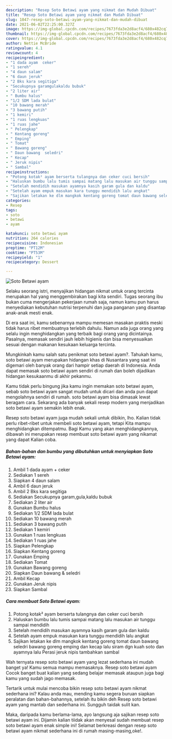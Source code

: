 ```yaml
---
description: "Resep Soto Betawi ayam yang nikmat dan Mudah Dibuat"
title: "Resep Soto Betawi ayam yang nikmat dan Mudah Dibuat"
slug: 1047-resep-soto-betawi-ayam-yang-nikmat-dan-mudah-dibuat
date: 2021-06-02T22:25:00.327Z
image: https://img-global.cpcdn.com/recipes/7673fda3e2d8acf4/680x482cq70/soto-betawi-ayam-foto-resep-utama.jpg
thumbnail: https://img-global.cpcdn.com/recipes/7673fda3e2d8acf4/680x482cq70/soto-betawi-ayam-foto-resep-utama.jpg
cover: https://img-global.cpcdn.com/recipes/7673fda3e2d8acf4/680x482cq70/soto-betawi-ayam-foto-resep-utama.jpg
author: Nettie McBride
ratingvalue: 4.1
reviewcount: 4
recipeingredient:
- "1 dada ayam  ceker"
- "1 sereh"
- "4 daun salam"
- "6 daun jeruk"
- "2 Bks kara segitiga"
- "Secukupnya garamgulakaldu bubuk"
- "2 liter air"
- " Bumbu halus"
- "1/2 SDM lada bulat"
- "10 bawang merah"
- "3 bawang putih"
- "1 kemiri"
- "1 ruas lengkuas"
- "1 ruas jahe"
- " Pelengkap"
- " Kentang goreng"
- " Emping"
- " Tomat"
- " Bawang goreng"
- " Daun bawang  seledri"
- " Kecap"
- " Jeruk nipis"
- " Sambal"
recipeinstructions:
- "Potong kotak² ayam berserta tulangnya dan ceker cuci bersih"
- "Haluskan bumbu lalu tumis sampai matang lalu masukan air tunggu sampai mendidih"
- "Setelah mendidih masukan ayamnya kasih garam gula dan kaldu"
- "Setelah ayam empuk masukan kara tunggu mendidih lalu angkat"
- "Sajikan letakan ke dlm mangkok kentang goreng tomat daun bawang seledri bawang goreng emping dan kecap lalu siram dgn kuah soto dan ayamnya lalu Perasi jeruk nipis tambahkan sambal"
categories:
- Resep
tags:
- soto
- betawi
- ayam

katakunci: soto betawi ayam 
nutrition: 264 calories
recipecuisine: Indonesian
preptime: "PT12M"
cooktime: "PT53M"
recipeyield: "1"
recipecategory: Dessert

---
```



![Soto Betawi ayam](https://img-global.cpcdn.com/recipes/7673fda3e2d8acf4/680x482cq70/soto-betawi-ayam-foto-resep-utama.jpg)

Selaku seorang istri, menyajikan hidangan nikmat untuk orang tercinta merupakan hal yang menggembirakan bagi kita sendiri. Tugas seorang ibu bukan cuma mengerjakan pekerjaan rumah saja, namun kamu pun harus menyediakan kebutuhan nutrisi terpenuhi dan juga panganan yang disantap anak-anak mesti enak.

Di era  saat ini, kamu sebenarnya mampu memesan masakan praktis meski tidak harus ribet membuatnya terlebih dahulu. Namun ada juga orang yang selalu ingin menghidangkan yang terbaik bagi orang yang dicintainya. Pasalnya, memasak sendiri jauh lebih higienis dan bisa menyesuaikan sesuai dengan makanan kesukaan keluarga tercinta. 



Mungkinkah kamu salah satu penikmat soto betawi ayam?. Tahukah kamu, soto betawi ayam merupakan hidangan khas di Nusantara yang saat ini digemari oleh banyak orang dari hampir setiap daerah di Indonesia. Anda dapat memasak soto betawi ayam sendiri di rumah dan boleh dijadikan hidangan kesukaanmu di akhir pekanmu.

Kamu tidak perlu bingung jika kamu ingin memakan soto betawi ayam, sebab soto betawi ayam sangat mudah untuk dicari dan anda pun dapat mengolahnya sendiri di rumah. soto betawi ayam bisa dimasak lewat beragam cara. Sekarang ada banyak sekali resep modern yang menjadikan soto betawi ayam semakin lebih enak.

Resep soto betawi ayam juga mudah sekali untuk dibikin, lho. Kalian tidak perlu ribet-ribet untuk membeli soto betawi ayam, tetapi Kita mampu menghidangkan ditempatmu. Bagi Kamu yang akan menghidangkannya, dibawah ini merupakan resep membuat soto betawi ayam yang nikamat yang dapat Kalian coba.

<!--inarticleads1-->

##### Bahan-bahan dan bumbu yang dibutuhkan untuk menyiapkan Soto Betawi ayam:

1. Ambil 1 dada ayam + ceker
1. Sediakan 1 sereh
1. Siapkan 4 daun salam
1. Ambil 6 daun jeruk
1. Ambil 2 Bks kara segitiga
1. Sediakan Secukupnya garam,gula,kaldu bubuk
1. Sediakan 2 liter air
1. Gunakan  Bumbu halus
1. Sediakan 1/2 SDM lada bulat
1. Sediakan 10 bawang merah
1. Sediakan 3 bawang putih
1. Sediakan 1 kemiri
1. Gunakan 1 ruas lengkuas
1. Sediakan 1 ruas jahe
1. Siapkan  Pelengkap
1. Siapkan  Kentang goreng
1. Gunakan  Emping
1. Sediakan  Tomat
1. Gunakan  Bawang goreng
1. Siapkan  Daun bawang &amp; seledri
1. Ambil  Kecap
1. Gunakan  Jeruk nipis
1. Siapkan  Sambal




<!--inarticleads2-->

##### Cara membuat Soto Betawi ayam:

1. Potong kotak² ayam berserta tulangnya dan ceker cuci bersih
1. Haluskan bumbu lalu tumis sampai matang lalu masukan air tunggu sampai mendidih
1. Setelah mendidih masukan ayamnya kasih garam gula dan kaldu
1. Setelah ayam empuk masukan kara tunggu mendidih lalu angkat
1. Sajikan letakan ke dlm mangkok kentang goreng tomat daun bawang seledri bawang goreng emping dan kecap lalu siram dgn kuah soto dan ayamnya lalu Perasi jeruk nipis tambahkan sambal




Wah ternyata resep soto betawi ayam yang lezat sederhana ini mudah banget ya! Kamu semua mampu memasaknya. Resep soto betawi ayam Cocok banget buat kalian yang sedang belajar memasak ataupun juga bagi kamu yang sudah jago memasak.

Tertarik untuk mulai mencoba bikin resep soto betawi ayam nikmat sederhana ini? Kalau anda mau, mending kamu segera buruan siapkan peralatan dan bahan-bahannya, setelah itu bikin deh Resep soto betawi ayam yang mantab dan sederhana ini. Sungguh taidak sulit kan. 

Maka, daripada kamu berlama-lama, ayo langsung aja sajikan resep soto betawi ayam ini. Dijamin kalian tiidak akan menyesal sudah membuat resep soto betawi ayam enak simple ini! Selamat berkreasi dengan resep soto betawi ayam nikmat sederhana ini di rumah masing-masing,oke!.

